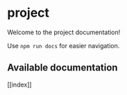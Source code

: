 # project

Welcome to the project documentation!

Use `npm run docs` for easier navigation.

## Available documentation

[[index]]
